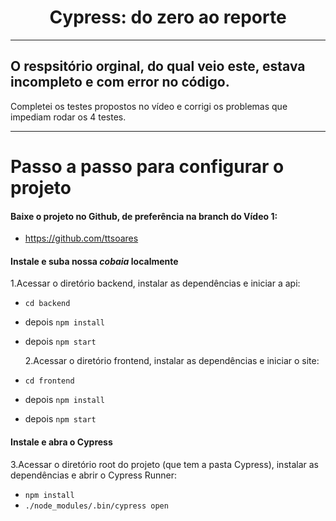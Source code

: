 <h1 align="center">Cypress: do zero ao reporte </h1>

---

## O respsitório orginal, do qual veio este, estava incompleto e com error no código.

Completei os testes propostos no vídeo e corrigi os problemas que impediam rodar os 4 testes.

---

# Passo a passo para configurar o projeto

#### Baixe o projeto no Github, de preferência na branch do Vídeo 1:

- https://github.com/ttsoares

#### Instale e suba nossa _cobaia_ localmente

1.Acessar o diretório backend, instalar as dependências e iniciar a api:

- `cd backend`
- depois `npm install`
- depois `npm start`

  2.Acessar o diretório frontend, instalar as dependências e iniciar o site:

- `cd frontend`
- depois `npm install`
- depois `npm start`

#### Instale e abra o Cypress

3.Acessar o diretório root do projeto (que tem a pasta Cypress), instalar as dependências e abrir o Cypress Runner:

- `npm install`
- `./node_modules/.bin/cypress open`
